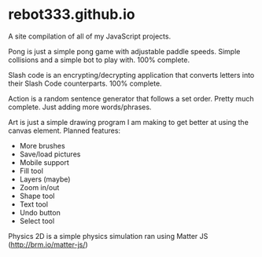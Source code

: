 # rebot333.github.io
A site compilation of all of my JavaScript projects.



Pong is just a simple pong game with adjustable paddle speeds. Simple collisions and a simple bot to play with.
100% complete.



Slash code is an encrypting/decrypting application that converts letters into their Slash Code counterparts.
100% complete.



Action is a random sentence generator that follows a set order.
Pretty much complete. Just adding more words/phrases.



Art is just a simple drawing program I am making to get better at using the canvas element.
Planned features:
   + More brushes
   + Save/load pictures
   + Mobile support
   + Fill tool
   + Layers (maybe)
   + Zoom in/out
   + Shape tool
   + Text tool
   + Undo button
   + Select tool



Physics 2D is a simple physics simulation ran using Matter JS (http://brm.io/matter-js/)
